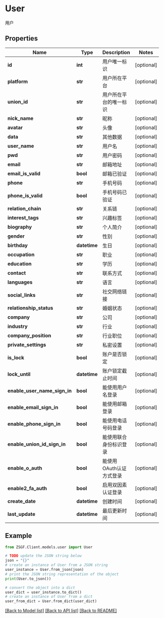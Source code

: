 # User

用户

## Properties

Name | Type | Description | Notes
------------ | ------------- | ------------- | -------------
**id** | **int** | 用户唯一标识 | [optional] 
**platform** | **str** | 用户所在平台 | [optional] 
**union_id** | **str** | 用户所在平台的唯一标识 | [optional] 
**nick_name** | **str** | 昵称 | [optional] 
**avatar** | **str** | 头像 | [optional] 
**data** | **str** | 其他数据 | [optional] 
**user_name** | **str** | 用户名 | [optional] 
**pwd** | **str** | 用户密码 | [optional] 
**email** | **str** | 邮箱地址 | [optional] 
**email_is_valid** | **bool** | 邮箱已验证 | [optional] 
**phone** | **str** | 手机号码 | [optional] 
**phone_is_valid** | **bool** | 手机号码已验证 | [optional] 
**relation_chain** | **str** | 关系链 | [optional] 
**interest_tags** | **str** | 兴趣标签 | [optional] 
**biography** | **str** | 个人简介 | [optional] 
**gender** | **str** | 性别 | [optional] 
**birthday** | **datetime** | 生日 | [optional] 
**occupation** | **str** | 职业 | [optional] 
**education** | **str** | 学历 | [optional] 
**contact** | **str** | 联系方式 | [optional] 
**languages** | **str** | 语言 | [optional] 
**social_links** | **str** | 社交网络链接 | [optional] 
**relationship_status** | **str** | 婚姻状态 | [optional] 
**company** | **str** | 公司 | [optional] 
**industry** | **str** | 行业 | [optional] 
**company_position** | **str** | 行业职位 | [optional] 
**private_settings** | **str** | 私密设置 | [optional] 
**is_lock** | **bool** | 账户是否锁定 | [optional] 
**lock_until** | **datetime** | 账户锁定截止时间 | [optional] 
**enable_user_name_sign_in** | **bool** | 能使用用户名登录 | [optional] 
**enable_email_sign_in** | **bool** | 能使用邮箱登录 | [optional] 
**enable_phone_sign_in** | **bool** | 能使用电话号码登录 | [optional] 
**enable_union_id_sign_in** | **bool** | 能使用联合身份标识登录 | [optional] 
**enable_o_auth** | **bool** | 能使用OAuth认证方式登录 | [optional] 
**enable2_fa_auth** | **bool** | 启用双因素认证登录 | [optional] 
**create_date** | **datetime** | 创建时间 | [optional] 
**last_update** | **datetime** | 最后更新时间 | [optional] 

## Example

```python
from ZSGF.Client.models.user import User

# TODO update the JSON string below
json = "{}"
# create an instance of User from a JSON string
user_instance = User.from_json(json)
# print the JSON string representation of the object
print(User.to_json())

# convert the object into a dict
user_dict = user_instance.to_dict()
# create an instance of User from a dict
user_from_dict = User.from_dict(user_dict)
```
[[Back to Model list]](../README.md#documentation-for-models) [[Back to API list]](../README.md#documentation-for-api-endpoints) [[Back to README]](../README.md)


